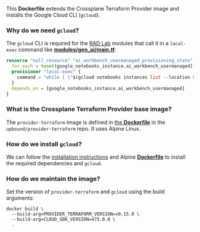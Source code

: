 This **Dockerfile** extends the Crossplane Terraform Provider image and installs the Google Cloud CLI (`gcloud`).

### Why do we need `gcloud`?

The `gcloud` CLI is required for the [RAD Lab](https://github.com/GoogleCloudPlatform/rad-lab/tree/v13.3.1/modules) modules that call it in a `local-exec` command like [**modules/gen_ai/main.tf**](https://github.com/GoogleCloudPlatform/rad-lab/blob/v13.3.1/modules/gen_ai/main.tf#L181-L188):

```tf
resource "null_resource" "ai_workbench_usermanaged_provisioning_state" {
  for_each = toset(google_notebooks_instance.ai_workbench_usermanaged[*].name)
  provisioner "local-exec" {
    command = "while [ \"$(gcloud notebooks instances list --location ${var.zone} --project ${local.project.project_id} --filter 'NAME:${each.value} AND STATE:ACTIVE' --format 'value(STATE)' | wc -l | xargs)\" != 1 ]; do echo \"${each.value} not active yet.\"; done"
  }
  depends_on = [google_notebooks_instance.ai_workbench_usermanaged]
}
```

### What is the Crossplane Terraform Provider base image?

The `provider-terraform` image is defined in [the **Dockerfile**](https://github.com/upbound/provider-terraform/blob/main/cluster/images/provider-terraform/Dockerfile) in the `upbound/provider-terraform` repo. It uses Alpine Linux.

### How do we install `gcloud`?

We can follow the [installation instructions](https://cloud.google.com/sdk/docs/install#linux) and Alpine [**Dockerfile**](https://github.com/GoogleCloudPlatform/cloud-sdk-docker/blob/master/alpine/Dockerfile) to install the required dependencies and `gcloud`.

### How do we maintain the image?

Set the version of `provider-terraform` and `gcloud` using the build arguments:

```
docker build \
  --build-arg=PROVIDER_TERRAFORM_VERSION=v0.15.0 \
  --build-arg=CLOUD_SDK_VERSION=475.0.0 \
  .
```